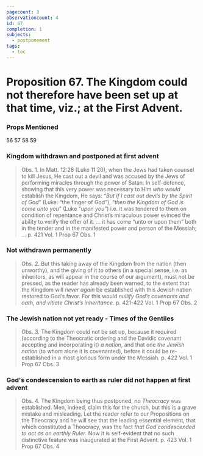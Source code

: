 ```yaml
---
pagecount: 3
observationcount: 4
id: 67
completion: 1
subjects:
  - postponement
tags:
  - toc
---
```

# Proposition 67. The Kingdom could not therefore have been set up at that time, viz.; at the First Advent.

### Props Mentioned
56 57 58 59 
### Kingdom withdrawn and postponed at first advent
>Obs. 1. In Matt. 12:28 (Luke 11:20), when the Jews had taken counsel to kill Jesus, He cast out a devil and was accused by the Jews of performing miracles through the power of Satan. In self-defence, showing that this very power was necessary to Him *who would* establish the Kingdom, He says: “*But if I cast out devils by the Spirit of God*” (Luke: “the finger of God”), “*then the Kingdom of God is come unto you*” (Luke "*upon you*”) i.e. it was tendered to them on condition of repentance and Christ’s miraculous power evinced the ability to verify the offer of it.
>...
>it has come “unto or upon them” both in the tender and in the manifested power and person of the Messiah; ...
>p. 421 Vol. 1 Prop 67 Obs. 1
### Not withdrawn permanently
>Obs. 2. But this taking away of the Kingdom from the nation (then unworthy), and the giving of it to others (in a special sense, i.e. as inheritors, as will appear in the course of our argument), must not be pressed, as the reader has already been warned, to the extent that the Kingdom will *never again* be established with this Jewish nation restored to God’s favor. For this would *nullify God’s covenants and oath, and vitiate Christ’s inheritance*.
>p. 421-422 Vol. 1 Prop 67 Obs. 2
### The Jewish nation not yet ready - Times of the Gentiles
>Obs. 3. The Kingdom could not be set up, because it required (according to the Theocratic ordering and the Davidic covenant accepting and incorporating it) *a nation*, and that one *the Jewish nation* (to whom alone it is covenanted), before it could be re-established in a most glorious form under the Messiah.
>p. 422 Vol. 1 Prop 67 Obs. 3
### God's condescension to earth as ruler did not happen at first advent 
>Obs. 4. The Kingdom being thus postponed, *no Theocracy* was established. Men, indeed, claim this for the church, but this is a grave mistake and misleading. Let the reader refer to our Propositions on the Theocracy and he will see that the leading essential element, that which constituted a Theocracy, was the fact *that God condescended to act as an earthly Ruler*. Now it is self-evident that no such distinctive feature was inaugurated at the First Advent.
>p. 423 Vol. 1 Prop 67 Obs. 4

